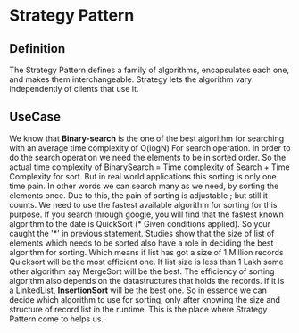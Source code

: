 # Strategy Pattern

## Definition
The Strategy Pattern defines a family of algorithms, encapsulates each one, and makes them interchangeable. Strategy lets the algorithm vary independently of clients that use it.

## UseCase
We know that **Binary-search** is the one of the best algorithm for searching with an average time complexity
of O(logN) For search operation. In order to do the search operation we need the elements to be in sorted order.
So the actual time complexity of BinarySearch = Time complexity of Search + Time Complexity for sort. But in real world
applications this sorting is only one time pain. In other words we can search many as we need, by sorting the
elements once. Due to this, the pain of sorting is adjustable ; but still it counts. We need to use the fastest
available algorithm for sorting for this purpose. If you search through google, you will find that the fastest known
algorithm to the date is QuickSort (* Given conditions applied). So your caught the '*' in previous statement. Studies 
show that the size of list of elements which needs to be sorted also have a role in deciding the best algorithm for
sorting. Which means if list has got a size of 1 Million records Quicksort will be the most efficient one. If
list size is less than 1 Lakh some other algorithm say MergeSort will be the best. The efficiency of sorting
algorithm also depends on the datastructures that holds the records. If it is a LinkedList, **InsertionSort** will be
the best one. So in essence we can decide which algorithm to use for sorting, only after knowing the size and
structure of record list in the runtime. This is the place where Strategy Pattern come to helps us.
            
       